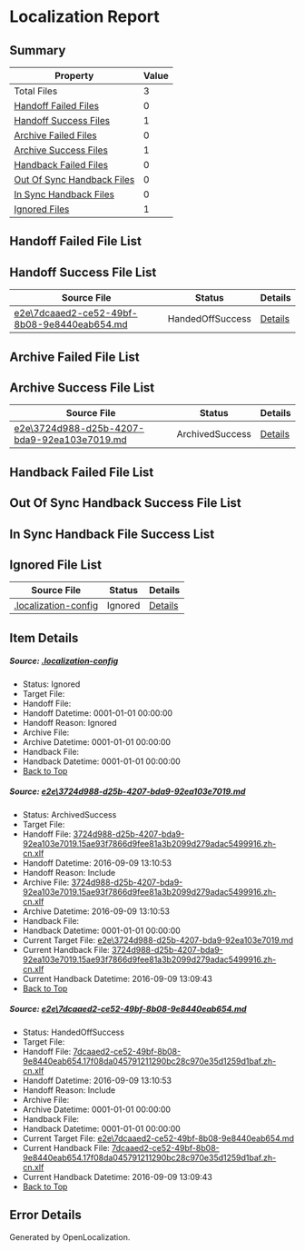 # <a name='report-top'></a> Localization Report

## Summary
 Property | Value 
 -------- | ----- 
 Total Files | 3
[ Handoff Failed Files ](#handoff-failed-list)| 0
[ Handoff Success Files ](#handoff-success-list)| 1
[ Archive Failed Files ](#archive-failed-list)| 0
[ Archive Success Files ](#archive-success-list)| 1
[ Handback Failed Files ](#handback-failed-list)| 0
[ Out Of Sync Handback Files ](#outofsync-handback-success-list)| 0
[ In Sync Handback Files ](#insync-handback-success-list)| 0
[ Ignored Files ](#ignored-list)| 1

## <a name='handoff-failed-list'></a> Handoff Failed File List

## <a name='handoff-success-list'></a> Handoff Success File List
 Source File | Status | Details 
 ----------- | ------ | ------- 
 [e2e\7dcaaed2-ce52-49bf-8b08-9e8440eab654.md](https://github.com/OpenLocalizationTestOrg/ol-test0/blob/293157402b5922e87ff62584654fbc4c8b00c2fc/e2e/7dcaaed2-ce52-49bf-8b08-9e8440eab654.md) | HandedOffSuccess | [Details](#7fd492af69504f36dd2a3ddbe57f1e6961fe6c7a2)

## <a name='archive-failed-list'></a> Archive Failed File List

## <a name='archive-success-list'></a> Archive Success File List
 Source File | Status | Details 
 ----------- | ------ | ------- 
 [e2e\3724d988-d25b-4207-bda9-92ea103e7019.md](https://github.com/OpenLocalizationTestOrg/ol-test0/blob/293157402b5922e87ff62584654fbc4c8b00c2fc/e2e/3724d988-d25b-4207-bda9-92ea103e7019.md) | ArchivedSuccess | [Details](#2c912581a8782035a99e7441adaf7e950a289dc11)

## <a name='handback-failed-list'></a> Handback Failed File List

## <a name='outofsync-handback-success-list'></a> Out Of Sync Handback Success File List

## <a name='insync-handback-success-list'></a> In Sync Handback File Success List

## <a name='ignored-list'></a> Ignored File List
 Source File | Status | Details 
 ----------- | ------ | ------- 
 [.localization-config](https://github.com/OpenLocalizationTestOrg/ol-test0/blob/293157402b5922e87ff62584654fbc4c8b00c2fc/.localization-config) | Ignored | [Details](#c268a05ecaa7ec85942ed632c29928ee5bd6da8d0)

## Item Details
##### <a name='c268a05ecaa7ec85942ed632c29928ee5bd6da8d0'></a> Source: [.localization-config](https://github.com/OpenLocalizationTestOrg/ol-test0/blob/293157402b5922e87ff62584654fbc4c8b00c2fc/.localization-config)
* Status: Ignored
* Target File: 
* Handoff File: 
* Handoff Datetime: 0001-01-01 00:00:00
* Handoff Reason: Ignored
* Archive File: 
* Archive Datetime: 0001-01-01 00:00:00
* Handback File: 
* Handback Datetime: 0001-01-01 00:00:00
* [Back to Top](#report-top)

##### <a name='2c912581a8782035a99e7441adaf7e950a289dc11'></a> Source: [e2e\3724d988-d25b-4207-bda9-92ea103e7019.md](https://github.com/OpenLocalizationTestOrg/ol-test0/blob/293157402b5922e87ff62584654fbc4c8b00c2fc/e2e/3724d988-d25b-4207-bda9-92ea103e7019.md)
* Status: ArchivedSuccess
* Target File: 
* Handoff File: [3724d988-d25b-4207-bda9-92ea103e7019.15ae93f7866d9fee81a3b2099d279adac5499916.zh-cn.xlf](https://github.com/OpenLocalizationTestOrg/ol-test0-handoff/blob/3008d92d27a0d30ff33858c7f8c0a1da7d592530/ol-handoff/OpenLocalizationTestOrg/ol-test0-zhcn/yuwzho/ht/3724d988-d25b-4207-bda9-92ea103e7019.15ae93f7866d9fee81a3b2099d279adac5499916.zh-cn.xlf)
* Handoff Datetime: 2016-09-09 13:10:53
* Handoff Reason: Include
* Archive File: [3724d988-d25b-4207-bda9-92ea103e7019.15ae93f7866d9fee81a3b2099d279adac5499916.zh-cn.xlf](https://github.com/OpenLocalizationTestOrg/ol-test0-handoff/blob/d8dbde812dd4ba436fcc2bf811a85b5476d6b449/ol-archive/OpenLocalizationTestOrg/ol-test0-zhcn/yuwzho/ht/3724d988-d25b-4207-bda9-92ea103e7019.15ae93f7866d9fee81a3b2099d279adac5499916.zh-cn.xlf)
* Archive Datetime: 2016-09-09 13:10:53
* Handback File: 
* Handback Datetime: 0001-01-01 00:00:00
* Current Target File: [e2e\3724d988-d25b-4207-bda9-92ea103e7019.md](https://github.com/OpenLocalizationTestOrg/ol-test0-zhcn/blob/396b8db4639c95b6c20b50c3524352bbd19b9dc4/e2e/3724d988-d25b-4207-bda9-92ea103e7019.md)
* Current Handback File: [3724d988-d25b-4207-bda9-92ea103e7019.15ae93f7866d9fee81a3b2099d279adac5499916.zh-cn.xlf](https://github.com/OpenLocalizationTestOrg/ol-test0-handback/blob/237174fe2cd70b9cea4dad73c90f7e28ee0f16b1/ol-handback/OpenLocalizationTestOrg/ol-test0-zhcn/yuwzho/ht/3724d988-d25b-4207-bda9-92ea103e7019.15ae93f7866d9fee81a3b2099d279adac5499916.zh-cn.xlf)
* Current Handback Datetime: 2016-09-09 13:09:43
* [Back to Top](#report-top)

##### <a name='7fd492af69504f36dd2a3ddbe57f1e6961fe6c7a2'></a> Source: [e2e\7dcaaed2-ce52-49bf-8b08-9e8440eab654.md](https://github.com/OpenLocalizationTestOrg/ol-test0/blob/293157402b5922e87ff62584654fbc4c8b00c2fc/e2e/7dcaaed2-ce52-49bf-8b08-9e8440eab654.md)
* Status: HandedOffSuccess
* Target File: 
* Handoff File: [7dcaaed2-ce52-49bf-8b08-9e8440eab654.17f08da045791211290bc28c970e35d1259d1baf.zh-cn.xlf](https://github.com/OpenLocalizationTestOrg/ol-test0-handoff/blob/3008d92d27a0d30ff33858c7f8c0a1da7d592530/ol-handoff/OpenLocalizationTestOrg/ol-test0-zhcn/yuwzho/ht/7dcaaed2-ce52-49bf-8b08-9e8440eab654.17f08da045791211290bc28c970e35d1259d1baf.zh-cn.xlf)
* Handoff Datetime: 2016-09-09 13:10:53
* Handoff Reason: Include
* Archive File: 
* Archive Datetime: 0001-01-01 00:00:00
* Handback File: 
* Handback Datetime: 0001-01-01 00:00:00
* Current Target File: [e2e\7dcaaed2-ce52-49bf-8b08-9e8440eab654.md](https://github.com/OpenLocalizationTestOrg/ol-test0-zhcn/blob/396b8db4639c95b6c20b50c3524352bbd19b9dc4/e2e/7dcaaed2-ce52-49bf-8b08-9e8440eab654.md)
* Current Handback File: [7dcaaed2-ce52-49bf-8b08-9e8440eab654.17f08da045791211290bc28c970e35d1259d1baf.zh-cn.xlf](https://github.com/OpenLocalizationTestOrg/ol-test0-handback/blob/237174fe2cd70b9cea4dad73c90f7e28ee0f16b1/ol-handback/OpenLocalizationTestOrg/ol-test0-zhcn/yuwzho/ht/7dcaaed2-ce52-49bf-8b08-9e8440eab654.17f08da045791211290bc28c970e35d1259d1baf.zh-cn.xlf)
* Current Handback Datetime: 2016-09-09 13:09:43
* [Back to Top](#report-top)


## Error Details

Generated by OpenLocalization.

